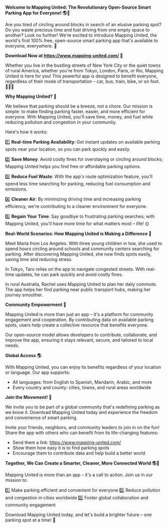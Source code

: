 **Welcome to Mapping United: The Revolutionary Open-Source Smart Parking App for Everyone! 🌎🚗**

Are you tired of circling around blocks in search of an elusive parking spot? Do you waste precious time and fuel driving from one empty space to another? Look no further! We're excited to introduce Mapping United, the world's first 100% free, open-source smart parking app that's available to everyone, everywhere. 🌟

**Download Now at https://www.mapping-united.com/ 📲**

Whether you live in the bustling streets of New York City or the quiet towns of rural America, whether you're from Tokyo, London, Paris, or Rio, Mapping United is here for you! This powerful app is designed to benefit everyone, regardless of their mode of transportation – car, bus, train, bike, or on foot. 🚴‍♂️👣

**Why Mapping United? 🤔**

We believe that parking should be a breeze, not a chore. Our mission is simple: to make finding parking faster, easier, and more efficient for everyone. With Mapping United, you'll save time, money, and fuel while reducing pollution and congestion in your community.

Here's how it works:

1️⃣ **Real-time Parking Availability**: Get instant updates on available parking spots near your location, so you can park quickly and easily.

2️⃣ **Save Money**: Avoid costly fines for overstaying or circling around blocks; Mapping United helps you find free or affordable parking options.

3️⃣ **Reduce Fuel Waste**: With the app's route optimization feature, you'll spend less time searching for parking, reducing fuel consumption and emissions.

4️⃣ **Cleaner Air**: By minimizing driving time and increasing parking efficiency, we're contributing to a cleaner environment for everyone.

5️⃣ **Regain Your Time**: Say goodbye to frustrating parking searches; with Mapping United, you'll have more time for what matters most – life! 🌞

**Real-World Scenarios: How Mapping United is Making a Difference 💖**

Meet Maria from Los Angeles. With three young children in tow, she used to spend hours circling around schools and community centers searching for parking. After discovering Mapping United, she now finds spots easily, saving time and reducing stress.

In Tokyo, Taro relies on the app to navigate congested streets. With real-time updates, he can park quickly and avoid costly fines.

In rural Australia, Rachel uses Mapping United to plan her daily commute. The app helps her find parking near public transport hubs, making her journey smoother.

**Community Empowerment 🌟**

Mapping United is more than just an app – it's a platform for community engagement and cooperation. By contributing data on available parking spots, users help create a collective resource that benefits everyone.

Our open-source model allows developers to contribute, collaborate, and improve the app, ensuring it stays relevant, secure, and tailored to local needs.

**Global Access 🌎**

With Mapping United, you can enjoy its benefits regardless of your location or language. Our app supports:

* All languages: from English to Spanish, Mandarin, Arabic, and more
* Every country and county: cities, towns, and rural areas worldwide

**Join the Movement! 💪**

We invite you to be part of a global community that's redefining parking as we know it. Download Mapping United today and experience the freedom and convenience of smart parking.

Invite your friends, neighbors, and community leaders to join in on the fun! Share the app with others who can benefit from its life-changing features:

* Send them a link: https://www.mapping-united.com/
* Show them how easy it is to find parking spots
* Encourage them to contribute data and help build a better world

**Together, We Can Create a Smarter, Cleaner, More Connected World 🌎💖**

Mapping United is more than an app – it's a call to action. Join us in our mission to:

1️⃣ Make parking efficient and convenient for everyone
2️⃣ Reduce pollution and congestion in cities worldwide
3️⃣ Foster global collaboration and community engagement

Download Mapping United today, and let's build a brighter future – one parking spot at a time! 🚀